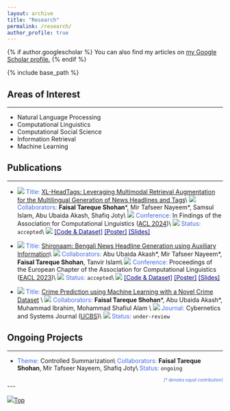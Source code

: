 ```yaml
---
layout: archive
title: "Research"
permalink: /research/
author_profile: true
---
```


{% if author.googlescholar %}
  You can also find my articles on <u><a href="{{author.googlescholar}}">my Google Scholar profile</a>.</u>
{% endif %}

{% include base_path %}

## Areas of Interest

---

* Natural Language Processing
* Computational Linguistics
* Computational Social Science
* Information Retrieval
* Machine Learning

## Publications

---
* <img src="https://img.icons8.com/color/20/null/document-header.png"/> <span style="color:RoyalBlue">Title:</span> [XL-HeadTags: Leveraging Multimodal Retrieval Augmentation for the Multilingual Generation of News Headlines and Tags](https://arxiv.org/abs/2406.03776)\\
<img src="https://img.icons8.com/ultraviolet/20/null/groups.png"/> <span style="color:RoyalBlue">Collaborators:</span> <b>Faisal Tareque Shohan</b>\*, Mir Tafseer Nayeem\*, Samsul Islam, Abu Ubaida Akash, Shafiq Joty\\
<img src="https://img.icons8.com/ultraviolet/20/null/performance.png"/> <span style="color:RoyalBlue">Conference:</span> In Findings of the Association for Computational Linguistics ([ACL 2024](https://2024.aclweb.org))\\
<img src="https://img.icons8.com/fluency/20/null/progress-indicator.png"/> <span style="color:RoyalBlue">Status:</span> `accepted`\\
<img src="https://faisaltareque.github.io/images/pointer.png"/> [<span style ="color:DarkBlue">[Code & Dataset]</span>](https://github.com/faisaltareque/XL-HeadTags)   [<span style ="color:DarkBlue">[Poster]</span>](https://faisaltareque.github.io/files/XL-HeadTags_ACL_2024_Poster.pdf)  [<span style ="color:DarkBlue">[Slides]</span>](https://faisaltareque.github.io/files/XL-HeadTags_ACL_2024_Presentation.pdf)


* <img src="https://img.icons8.com/color/20/null/document-header.png"/> <span style="color:RoyalBlue">Title:</span> [Shironaam: Bengali News Headline Generation using Auxiliary Information](https://aclanthology.org/2023.eacl-main.4/)\\
<img src="https://img.icons8.com/ultraviolet/20/null/groups.png"/> <span style="color:RoyalBlue">Collaborators:</span> Abu Ubaida Akash\*, Mir Tafseer Nayeem\*, <b>Faisal Tareque Shohan</b>, Tanvir Islam\\
<img src="https://img.icons8.com/ultraviolet/20/null/performance.png"/> <span style="color:RoyalBlue">Conference:</span> Proceedings of the European Chapter of the Association for Computational Linguistics ([EACL 2023](https://2023.eacl.org/))\\
<img src="https://img.icons8.com/fluency/20/null/progress-indicator.png"/> <span style="color:RoyalBlue">Status:</span> `accepted`\\
<img src="https://faisaltareque.github.io/images/pointer.png"/> [<span style ="color:DarkBlue">[Code & Dataset]</span>](https://github.com/dialect-ai/BenHeadGen)   [<span style ="color:DarkBlue">[Poster]</span>](https://faisaltareque.github.io/files/shironaam_eacl2023_poster_final.pdf)  [<span style ="color:DarkBlue">[Slides]</span>](https://faisaltareque.github.io/files/Shironaam_EACL_2023_Presentation.pdf)


* <img src="https://img.icons8.com/color/20/null/document-header.png"/> <span style="color:RoyalBlue">Title:</span> [Crime Prediction using Machine Learning with a Novel Crime Dataset](https://arxiv.org/abs/2211.01551) \\
<img src="https://img.icons8.com/ultraviolet/20/null/groups.png"/> <span style="color:RoyalBlue">Collaborators:</span> <b>Faisal Tareque Shohan</b>\*, Abu Ubaida Akash\*, Muhammad Ibrahim, Mohammad Shafiul Alam \\
<img src="https://img.icons8.com/external-fauzidea-blue-fauzidea/20/null/external-journal-back-to-school-fauzidea-blue-fauzidea.png"/> <span style="color:RoyalBlue">Journal:</span> Cybernetics and Systems Journal ([UCBS](https://www.tandfonline.com/journals/ucbs20))\\
<img src="https://img.icons8.com/fluency/20/null/progress-indicator.png"/> <span style="color:RoyalBlue">Status:</span> `under-review`

## Ongoing Projects

---

<!-- Systems for automatically creating headlines might help editors come up with catchy titles that would draw readers or visitors. However, due to the lack of adequate parallel data for low-resource languages like Bengali and the lack of ideal methods to develop a system for headline generation using pre-trained language models, particularly for lengthy news articles, the performance of headline generation systems remains challenging. In order to overcome these difficulties, we offer a sizable dataset in Bengali and use our innovative approach to enhance the headlines that are created. -->

<!-- * <span style="color:RoyalBlue">Theme:</span> Language Agnostic Model for Abstractive Headline Generation\\
<span style="color:RoyalBlue">Collaborators:</span> <b>Abu Ubaida Akash</b>, Mir Tafseer Nayeem, Faisal Tareque Shohan, Samsul Islam\\
<span style="color:RoyalBlue">Status:</span> `ongoing` -->

* <span style="color:RoyalBlue">Theme:</span> Controlled Summarization\\
<span style="color:RoyalBlue">Collaborators:</span> <b>Faisal Tareque Shohan</b>, Mir Tafseer Nayeem, Shafiq Joty\\
<span style="color:RoyalBlue">Status:</span> `ongoing`

<!-- {% for post in site.research reversed %}
  {% include archive-single.html %}
{% endfor %} -->

<div style="text-align: right"><span style="color:RoyalBlue"><em><sub><sup>[* denotes equal contribution]</sup></sub></em></span></div>
---

[<img src="https://img.icons8.com/emoji/24/000000/up-arrow-emoji.png"/>](https://faisaltareque.github.io/research/#)[Top](https://faisaltareque.github.io/research/#)